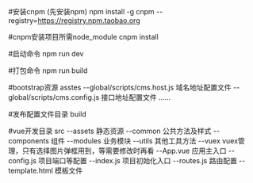#安装cnpm (先安装npm)
npm install -g cnpm --registry=https://registry.npm.taobao.org

#cnpm安装项目所需node_module
cnpm install

#启动命令
npm run dev

#打包命令
npm run build

#bootstrap资源
asstes
--global/scripts/cms.host.js     域名地址配置文件
--global/scripts/cms.config.js   接口地址配置文件
......

#发布配置文件目录
build

#vue开发目录
src
--assets          静态资源
--common          公共方法及样式
--components      组件
--modules         业务模块
--utils           其他工具方法
--vuex            vuex管理，只有选择图片弹框用到，等需要修改时再看
--App.vue         应用主入口
--config.js       项目端口等配置
--index.js        项目初始化入口
--routes.js       路由配置
--template.html   模板文件